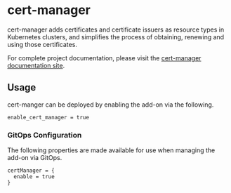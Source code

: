 # cert-manager

cert-manager adds certificates and certificate issuers as resource types in Kubernetes clusters, and simplifies the process of obtaining, renewing and using those certificates.

For complete project documentation, please visit the [cert-manager documentation site](https://cert-manager.io/docs/).

## Usage

cert-manger can be deployed by enabling the add-on via the following.

```hcl
enable_cert_manager = true
```

### GitOps Configuration

The following properties are made available for use when managing the add-on via GitOps.

```
certManager = {
  enable = true
}
```

